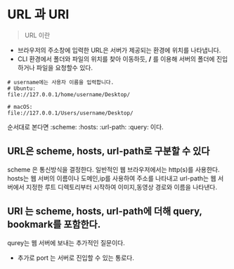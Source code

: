 # URL 과 URI 

> URL 이란 
- 브라우저의 주소창에 입력한 URL은 서버가 제공되는 환경에 위치를 나타냅니다.
- CLI 환경에서 폴더와 파일의 위치를 찾아 이동하듯, **/** 를 이용해 서버의 폴더에 진입하거나 파일을 요청할수 있다.

```
# username에는 사용자 이름을 입력합니다.
# Ubuntu: 
file://127.0.0.1/home/username/Desktop/

# macOS: 
file://127.0.0.1/Users/username/Desktop/
```
순서대로 본다면 :scheme: :hosts: :url-path: :query: 이다.

## URL은 scheme, hosts, url-path로 구분할 수 있다
scheme 은 통신방식을 결정한다. 일반적인 웹 브라우저에서는 http(s)를 사용한다. hosts는 웹 서버의 이름이나 도메인,ip를 사용하여 주소를 나타내고 url-path는 웹 서버에서 지정한 루트 디렉토리부터 시작하여 이미지,동영상 경로와 이름을 나타낸다.

## URI 는 scheme, hosts, url-path에 더해 query, bookmark를 포함한다.
qurey는 웹 서버에 보내는 추가적인 질문이다.
- 추가로 port 는 서버로 진입할 수 있는 통로다.